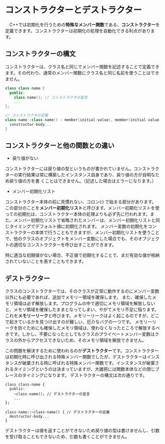 
# コンストラクターとデストラクター
　C++では初期化を行うための**特殊なメンバー関数**である、**コンストラクター**を定義できます。コンストラクターは初期化の処理を自動化できる利点があります。

## コンストラクターの構文
コンストラクターは、クラス名と同じでメンバー関数を記述することで定義できます。その代わり、通常のメンバー関数にクラス名と同じ名前を使うことはできません。
```C++
class class-name {
  public:
    class-name(); // コンストラクタの宣言
    ... 
};

// コンストラクタの定義
class-name::class-name() : member(initial-value), member(initial-value)... {
  constructor-body...
}
```

## コンストラクターと他の関数との違い
- 戻り値がない

コンストラクターには戻り値の型というものが書かれていません。コンストラクターの実行結果は常に構築したインスタンス自身であり、戻り値の方が自明なため戻り値の方を書
くことはできません。（記述した場合はエラーになります。）

- メンバー初期化リスト

コンストラクター本体の前に見慣れない、コロン(:) で始まる部分があります。この部分のことを**メンバー初期化リスト**と呼びます。メンバー初期化リストを使っての初期化は、コンストラクター本体の処理よりも必ず先に行われます。また、メンバー初期化リストで省略されたメンバーは、メンバー初期化リストと同じタイミングでデフォルト値に初期化されます。
メンバー変数の初期化をコンストラクターの本体で行うこともできますが、メンバー初期化リストを使うことで、他のクラスのオブジェクトをメンバー変数にした場合でも、そのオブジェクトの適切なコンストラクターを呼び出すことができます。

特に適当な初期値がない場合、不正値で初期化することで、まだ有効な値が格納されていないことを表すこともできます。

## デストラクター
クラスのコンストラクターでは、そのクラスが正常に動作するのにメンバー変数以外にも必要であれば、追加でメモリー領域を確保します。
また、確保したメモリ領域は必ず解放します。プログラムの中で適切にメモリ領域を解放しないと、メモリ領域を確保したままとなってしまい、やがてメモリ不足に陥ります。これを**メモリーリーク**と呼びます。メモリーリークはよく起こるのですが、どこで起きているかを見つけ出すのが難しい、厄介なバグの一つです。
メモリーリークを防ぐためにも確保したメモリ領域は、使わなくなったところで解放するべきです。しかし、不要になったとしてもクラスのプライベートメンバー変数はクラスの外からアクセスできないため、そのメモリ領域を解放できません。

この問題を解決するために使われるのが**デストラクター**です。コンストラクターは初期化時に呼び出される特殊メンバー関数でしたが、デストラクターはインスタンスが破棄される時に呼ばれる特殊メンバー関数です。インスタンスが破棄されるタイミングというのは決まっていますが、大雑把には関数本体などの閉じブレースのタイミングになります。
デストラクターの構文は次の通りです。
```
class class-name {
  public:
    ~class-name(); // デストラクターの宣言
    ...
};

class-name::~class-name() { // デストラクターの定義
  destructor-body...
}
```
デストラクターは値を返すことができないため戻り値の型は書けませんし、引数を受け取ることもできないため、引数も書くことができません。
